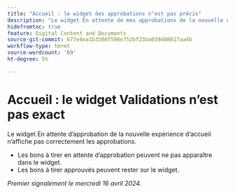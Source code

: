 ```yaml
---
title: "Accueil : le widget des approbations n’est pas précis"
description: "Le widget En attente de mes approbations de la nouvelle expérience d’accueil n’affiche pas correctement les approbations."
hidefromtoc: true
feature: Digital Content and Documents
source-git-commit: 677e4ea1b3586f598e752bf23ba039488617aa4b
workflow-type: tm+mt
source-wordcount: '69'
ht-degree: 5%

---
```



# Accueil : le widget Validations n’est pas exact

<!-- WF, WFP-->

Le widget En attente d’approbation de la nouvelle expérience d’accueil n’affiche pas correctement les approbations.

* Les bons à tirer en attente d’approbation peuvent ne pas apparaître dans le widget.
* Les bons à tirer approuvés peuvent rester sur le widget.

_Premier signalement le mercredi 16 avril 2024._
